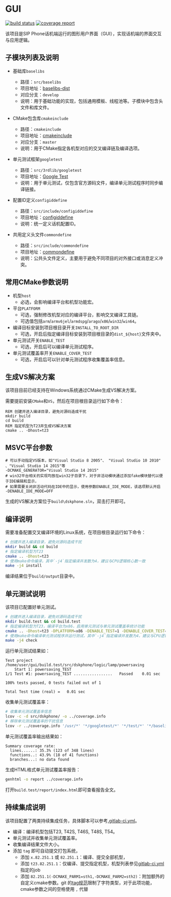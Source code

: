 # GUI

[![build status](http://appgit.yealink.com:10080/sip-phone/gui/badges/develop/build.svg)](http://appgit.yealink.com:10080/sip-phone/gui/commits/develop)
[![coverage report](http://appgit.yealink.com:10080/sip-phone/gui/badges/develop/coverage.svg)](http://appgit.yealink.com:10080/sip-phone/gui/commits/develop)

该项目是SIP Phone话机端运行的图形用户界面（GUI），实现话机端的界面交互与应用逻辑。

## 子模块列表及说明

* 基础库`baselibs`
    - 路径：`src/baselibs`
    - 项目地址：[baselibs-dist](http://appgit.yealink.com:10080/sip-phone/baselibs-dist)
    - 对应分支：`develop`
    - 说明：用于基础功能的实现，包括通用模板、线程池等。子模块中包含头文件和库文件。
* CMake包含库`cmakeinclude`
    - 路径：`cmakeinclude`
    - 项目地址：[cmakeinclude](http://appgit.yealink.com:10080/sip-phone/cmakeinclude)
    - 对应分支：`master`
    - 说明：用于CMake指定各机型对应的交叉编译链及编译选项。
* 单元测试框架`googletest`
    - 路径：`src/3rdlib/googletest`
    - 项目地址：[Google Test](https://github.com/google/googletest)
    - 说明：用于单元测试，仅包含官方源码文件，编译单元测试程序时同步编译链接。

* 配置ID定义`configiddefine`
    - 路径：`src/include/configiddefine`
    - 项目地址：[configiddefine](http://appgit.yealink.com:10080/sip-phone/configiddefine)
    - 说明：统一定义话机配置ID。
* 共用定义头文件`commondefine`
    - 路径：`src/include/commondefine`
    - 项目地址：[commondefine](http://appgit.yealink.com:10080/sip-phone/commondefine)
    - 说明：公共头文件定义，主要用于避免不同项目的对外接口或消息定义冲突。

## 常用CMake参数说明

* 机型`host`
    - 必选，会影响编译平台和机型功能宏。
* 平台`PLATFORM`
    - 可选，强制修改机型对应的编译平台，影响交叉编译工具链。
    - 可选值包括`arm`/`armv6jel`/`armdspg`/`arago`/`x86`/`win32`/`win64`。
* 编译目标安装到项目根目录开关`INSTALL_TO_ROOT_DIR`
    - 可选，开启后指定编译目标安装到项目根目录的`dist_${host}`文件夹中。
* 单元测试开关`ENABLE_TEST`
    - 可选，开启后可以编译单元测试程序。
* 单元测试覆盖率开关`ENABLE_COVER_TEST`
    - 可选，开启后可以针对单元测试程序收集覆盖率信息。

## 生成VS解决方案

该项目目前已经支持在Windows系统通过CMake生成VS解决方案。

需要提前安装`CMake`和`VS`，然后在项目根目录运行如下命令：

```CommandLine
REM 创建并进入编译目录，避免对源码造成干扰
mkdir build
cd build
REM 指定机型为T23并生成VS解决方案
cmake .. -Dhost=t23
```

## MSVC平台参数
```CommandLine
# 可以手动指定VS版本，如"Visual Studio 8 2005"、 "Visual Studio 10 2010" 、"Visual Studio 14 2015"等
-DCMAKE_GENERATOR="Visual Studio 14 2015" 
# win32平台相关的实现均放在win32子目录下，对于非活动模块通过添加fake模块替代以便于IDE编辑和显示，
# 如果需要关闭非活动代码在IDE中的显示，使用参数ENABLE_IDE_MODE，该选项默认开启
-DENABLE_IDE_MODE=OFF
```

生成的VS解决方案位于`build\dskphone.sln`，双击打开即可。

## 编译说明

需要准备配置交叉编译环境的Linux系统，在项目根目录运行如下命令：

```bash
# 创建并进入编译目录，避免对源码造成干扰
mkdir build && cd build
# 指定编译机型为T23
cmake .. -Dhost=t23
# 使用make命令编译，其中`-j4`指定编译并发数为4，建议与CPU逻辑核心数一致
make -j4 install
```

编译结果位于`build/output`目录中。

## 单元测试说明

该项目已配置好单元测试。

```bash
# 创建并进入编译目录，避免对源码造成干扰
mkdir build.test && cd build.test
# 指定编译机型为T23，编译平台为x86，启用单元测试与单元测试覆盖率统计功能
cmake .. -Dhost=t23 -DPLATFORM=x86 -DENABLE_TEST=1 -DENABLE_COVER_TEST=1
# 使用make命令编译单元测试程序并运行测试，其中`-j4`指定编译并发数为4，建议与CPU逻辑核心数一致
make -j4 check
```

运行单元测试结果如：

```
Test project /home/user/gui/build.test/src/dskphone/logic/lamp/powersaving
    Start 1: powersaving_TEST
1/1 Test #1: powersaving_TEST .................   Passed    0.01 sec

100% tests passed, 0 tests failed out of 1

Total Test time (real) =   0.01 sec
```

收集单元测试覆盖率：

```bash
# 收集单元测试覆盖率信息
lcov -c -d src/dskphone/ -o ../coverage.info
# 移除单元测试覆盖率的干扰信息
lcov -r ../coverage.info '/usr/*' '*/googletest/*' '*/test/*' '*/baselibs/*' -o ../coverage.info
```

单元测试覆盖率输出结果如：

```
Summary coverage rate:
  lines......: 35.3% (123 of 348 lines)
  functions..: 43.9% (18 of 41 functions)
  branches...: no data found
```

生成HTML格式单元测试覆盖率报告：

```bash
genhtml -o report ../coverage.info
```

打开`build.test/report/index.html`即可查看报告全文。

## 持续集成说明

该项目配置了两类持续集成任务，具体脚本可以参考[.gitlab-ci.yml](.gitlab-ci.yml)。

* 编译：编译机型包括T23, T42S, T46S, T48S, T54。
* 单元测试并收集单元测试覆盖率。
* 收集编译结果文件大小。
* 添加 `tag` 即可自动提交打包系统，
    - 添加 `x.82.251.1` 或 `82.251.1`：编译、提交全部机型，
    - 添加 `t23.82.251.1`：仅编译、提交指定机型，机型列表参见[gitlab-ci.yml](.gitlab-ci.yml)指定的job
    - 添加 `82.251.1(-DCMAKE_PARM1=sth1,-DCMAKE_PARM2=sth2)`：附加额外的自定义cmake参数。git 的[tag规范](https://git-scm.com/docs/git-check-ref-format)限制了字符类型，对于此项功能，cmake参数之间的空格使用 `,` 代替
